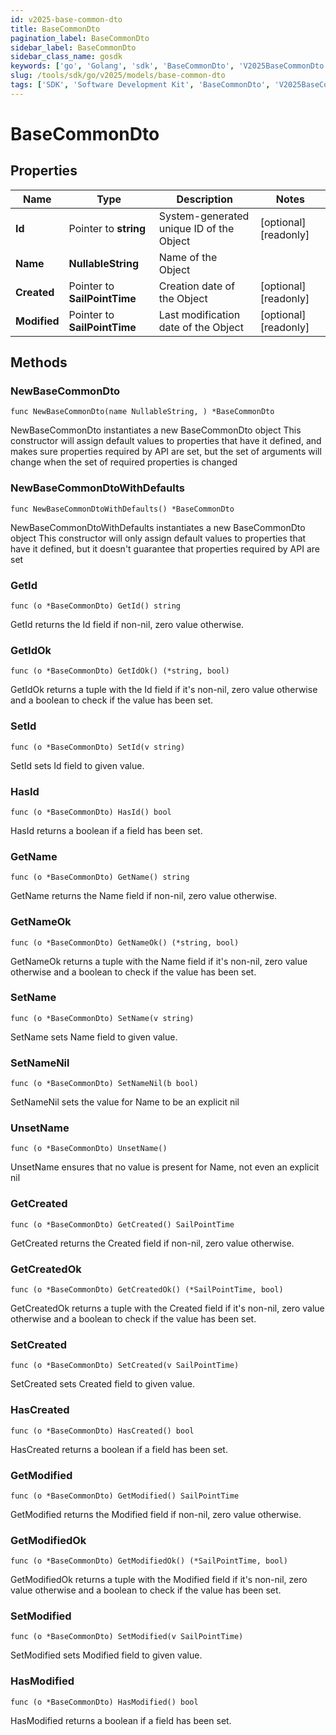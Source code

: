 ```yaml
---
id: v2025-base-common-dto
title: BaseCommonDto
pagination_label: BaseCommonDto
sidebar_label: BaseCommonDto
sidebar_class_name: gosdk
keywords: ['go', 'Golang', 'sdk', 'BaseCommonDto', 'V2025BaseCommonDto']
slug: /tools/sdk/go/v2025/models/base-common-dto
tags: ['SDK', 'Software Development Kit', 'BaseCommonDto', 'V2025BaseCommonDto']
---
```


# BaseCommonDto

## Properties

| Name | Type | Description | Notes |
| --- | --- | --- | --- |
| **Id** | Pointer to **string** | System-generated unique ID of the Object | [optional] [readonly] |
| **Name** | **NullableString** | Name of the Object |
| **Created** | Pointer to **SailPointTime** | Creation date of the Object | [optional] [readonly] |
| **Modified** | Pointer to **SailPointTime** | Last modification date of the Object | [optional] [readonly] |

## Methods

### NewBaseCommonDto

`func NewBaseCommonDto(name NullableString, ) *BaseCommonDto`

NewBaseCommonDto instantiates a new BaseCommonDto object This constructor will assign default values to properties that have it defined, and makes sure properties required by API are set, but the set of arguments will change when the set of required properties is changed

### NewBaseCommonDtoWithDefaults

`func NewBaseCommonDtoWithDefaults() *BaseCommonDto`

NewBaseCommonDtoWithDefaults instantiates a new BaseCommonDto object This constructor will only assign default values to properties that have it defined, but it doesn't guarantee that properties required by API are set

### GetId

`func (o *BaseCommonDto) GetId() string`

GetId returns the Id field if non-nil, zero value otherwise.

### GetIdOk

`func (o *BaseCommonDto) GetIdOk() (*string, bool)`

GetIdOk returns a tuple with the Id field if it's non-nil, zero value otherwise and a boolean to check if the value has been set.

### SetId

`func (o *BaseCommonDto) SetId(v string)`

SetId sets Id field to given value.

### HasId

`func (o *BaseCommonDto) HasId() bool`

HasId returns a boolean if a field has been set.

### GetName

`func (o *BaseCommonDto) GetName() string`

GetName returns the Name field if non-nil, zero value otherwise.

### GetNameOk

`func (o *BaseCommonDto) GetNameOk() (*string, bool)`

GetNameOk returns a tuple with the Name field if it's non-nil, zero value otherwise and a boolean to check if the value has been set.

### SetName

`func (o *BaseCommonDto) SetName(v string)`

SetName sets Name field to given value.

### SetNameNil

`func (o *BaseCommonDto) SetNameNil(b bool)`

SetNameNil sets the value for Name to be an explicit nil

### UnsetName

`func (o *BaseCommonDto) UnsetName()`

UnsetName ensures that no value is present for Name, not even an explicit nil

### GetCreated

`func (o *BaseCommonDto) GetCreated() SailPointTime`

GetCreated returns the Created field if non-nil, zero value otherwise.

### GetCreatedOk

`func (o *BaseCommonDto) GetCreatedOk() (*SailPointTime, bool)`

GetCreatedOk returns a tuple with the Created field if it's non-nil, zero value otherwise and a boolean to check if the value has been set.

### SetCreated

`func (o *BaseCommonDto) SetCreated(v SailPointTime)`

SetCreated sets Created field to given value.

### HasCreated

`func (o *BaseCommonDto) HasCreated() bool`

HasCreated returns a boolean if a field has been set.

### GetModified

`func (o *BaseCommonDto) GetModified() SailPointTime`

GetModified returns the Modified field if non-nil, zero value otherwise.

### GetModifiedOk

`func (o *BaseCommonDto) GetModifiedOk() (*SailPointTime, bool)`

GetModifiedOk returns a tuple with the Modified field if it's non-nil, zero value otherwise and a boolean to check if the value has been set.

### SetModified

`func (o *BaseCommonDto) SetModified(v SailPointTime)`

SetModified sets Modified field to given value.

### HasModified

`func (o *BaseCommonDto) HasModified() bool`

HasModified returns a boolean if a field has been set.
